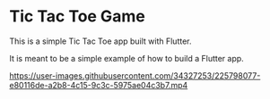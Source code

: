 # Tic Tac Toe Game

This is a simple Tic Tac Toe app built with Flutter.

It is meant to be a simple example of how to build a Flutter app.



https://user-images.githubusercontent.com/34327253/225798077-e80116de-a2b8-4c15-9c3c-5975ae04c3b7.mp4

